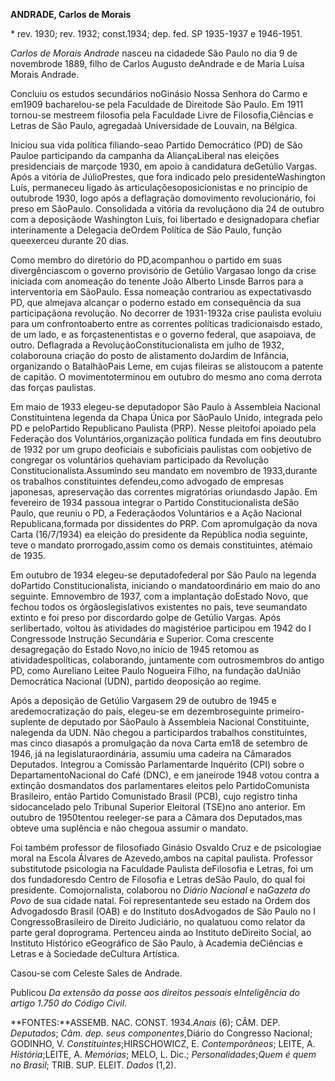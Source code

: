 **ANDRADE, Carlos de Morais**

\* rev. 1930; rev. 1932; const.1934; dep. fed. SP 1935-1937 e 1946-1951.

*Carlos de Morais Andrade* nasceu na cidadede São Paulo no dia 9 de
novembrode 1889, filho de Carlos Augusto deAndrade e de Maria Luísa
Morais Andrade.

Concluiu os estudos secundários noGinásio Nossa Senhora do Carmo e
em1909 bacharelou-se pela Faculdade de Direitode São Paulo. Em 1911
tornou-se mestreem filosofia pela Faculdade Livre de Filosofia,Ciências
e Letras de São Paulo, agregadaà Universidade de Louvain, na Bélgica.

Iniciou sua vida política filiando-seao Partido Democrático (PD) de São
Pauloe participando da campanha da AliançaLiberal nas eleições
presidenciais de marçode 1930, em apoio à candidatura deGetúlio Vargas.
Após a vitória de JúlioPrestes, que fora indicado pelo
presidenteWashington Luís, permaneceu ligado às
articulaçõesoposicionistas e no princípio de outubrode 1930, logo após a
deflagração domovimento revolucionário, foi preso em SãoPaulo.
Consolidada a vitória da revoluçãono dia 24 de outubro com a deposiçãode
Washington Luís, foi libertado e designadopara chefiar interinamente a
Delegacia deOrdem Política de São Paulo, função queexerceu durante 20
dias.

Como membro do diretório do PD,acompanhou o partido em suas
divergênciascom o governo provisório de Getúlio Vargasao longo da crise
iniciada com anomeação do tenente João Alberto Linsde Barros para a
interventoria em SãoPaulo. Essa nomeação contrariou as expectativasdo
PD, que almejava alcançar o poderno estado em consequência da sua
participaçãona revolução. No decorrer de 1931-1932a crise paulista
evoluiu para um confrontoaberto entre as correntes políticas
tradicionaisdo estado, de um lado, e as forçastenentistas e o governo
federal, que asapoiava, de outro. Deflagrada a
RevoluçãoConstitucionalista em julho de 1932, colaborouna criação do
posto de alistamento doJardim de Infância, organizando o BatalhãoPais
Leme, em cujas fileiras se alistoucom a patente de capitão. O
movimentoterminou em outubro do mesmo ano coma derrota das forças
paulistas.

Em maio de 1933 elegeu-se deputadopor São Paulo à Assembleia Nacional
Constituintena legenda da Chapa Única por SãoPaulo Unido, integrada pelo
PD e peloPartido Republicano Paulista (PRP). Nesse pleitofoi apoiado
pela Federação dos Voluntários,organização política fundada em fins
deoutubro de 1932 por um grupo deoficiais e suboficiais paulistas com
oobjetivo de congregar os voluntários quehaviam participado da Revolução
Constitucionalista.Assumindo seu mandato em novembro de 1933,durante os
trabalhos constituintes defendeu,como advogado de empresas japonesas,
apreservação das correntes migratórias oriundasdo Japão. Em fevereiro de
1934 passoua integrar o Partido Constitucionalista deSão Paulo, que
reuniu o PD, a Federaçãodos Voluntários e a Ação Nacional
Republicana,formada por dissidentes do PRP. Com apromulgação da nova
Carta (16/7/1934) ea eleição do presidente da República nodia seguinte,
teve o mandato prorrogado,assim como os demais constituintes, atémaio de
1935.

Em outubro de 1934 elegeu-se deputadofederal por São Paulo na legenda
doPartido Constitucionalista, iniciando o mandatoordinário em maio do
ano seguinte. Emnovembro de 1937, com a implantação doEstado Novo, que
fechou todos os órgãoslegislativos existentes no país, teve seumandato
extinto e foi preso por discordardo golpe de Getúlio Vargas. Após
serlibertado, voltou às atividades do magistérioe participou em 1942 do
I Congressode Instrução Secundária e Superior. Coma crescente
desagregação do Estado Novo,no início de 1945 retomou as
atividadespolíticas, colaborando, juntamente com outrosmembros do antigo
PD, como Aureliano Leitee Paulo Nogueira Filho, na fundação daUnião
Democrática Nacional (UDN), partido deoposição ao regime.

Após a deposição de Getúlio Vargasem 29 de outubro de 1945 e
aredemocratização do país, elegeu-se em dezembroseguinte
primeiro-suplente de deputado por SãoPaulo à Assembleia Nacional
Constituinte, nalegenda da UDN. Não chegou a participardos trabalhos
constituintes, mas cinco diasapós a promulgação da nova Carta em18 de
setembro de 1946, já na legislaturaordinária, assumiu uma cadeira na
Câmarados Deputados. Integrou a Comissão Parlamentarde Inquérito (CPI)
sobre o DepartamentoNacional do Café (DNC), e em janeirode 1948 votou
contra a extinção dosmandatos dos parlamentares eleitos pelo
PartidoComunista Brasileiro, então Partido Comunistado Brasil (PCB),
cujo registro tinha sidocancelado pelo Tribunal Superior Eleitoral
(TSE)no ano anterior. Em outubro de 1950tentou reeleger-se para a Câmara
dos Deputados,mas obteve uma suplência e não chegoua assumir o mandato.

Foi também professor de filosofiado Ginásio Osvaldo Cruz e de
psicologiae moral na Escola Álvares de Azevedo,ambos na capital
paulista. Professor substitutode psicologia na Faculdade Paulista
deFilosofia e Letras, foi um dos fundadoresdo Centro de Filosofia e
Letras deSão Paulo, do qual foi presidente. Comojornalista, colaborou no
*Diário Nacional* e na*Gazeta do Povo* de sua cidade natal. Foi
representantede seu estado na Ordem dos Advogadosdo Brasil (OAB) e do
Instituto dosAdvogados de São Paulo no I CongressoBrasileiro de Direito
Judiciário, no qualatuou como relator da parte geral doprograma.
Pertenceu ainda ao Instituto deDireito Social, ao Instituto Histórico
eGeográfico de São Paulo, à Academia deCiências e Letras e à Sociedade
deCultura Artística.

Casou-se com Celeste Sales de Andrade.

Publicou *Da extensão da posse aos direitos pessoais* e*Inteligência do
artigo 1.750 do Código Civil*.

**FONTES:**ASSEMB. NAC. CONST. 1934.*Anais* (6); CÂM. DEP. *Deputados*;
*Câm. dep. seus componentes*,Diário do Congresso Nacional; GODINHO, V.
*Constituintes*;HIRSCHOWICZ, E. *Contemporâneos*; LEITE, A.
*História*;LEITE, A. *Memórias*; MELO, L. Dic.; *Personalidades*;*Quem é
quem no Brasil*; TRIB. SUP. ELEIT. *Dados* (1,2).
